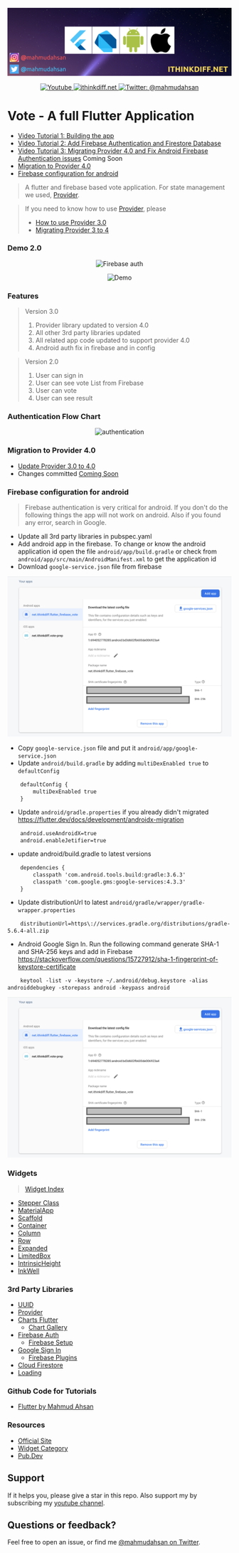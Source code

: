 <p align="center">
    <img src="cover.png" alt="Flutter" />
</p>
<p align="center">
    <a href="https://www.youtube.com/channel/UCtHlgyUw0wLE5Ous9swfFlg">
        <img src="https://img.shields.io/badge/my-youtube channel-red.svg" alt="Youtube" />
    </a>
    <a href="https://ithinkdiff.net/">
        <img src="https://img.shields.io/badge/mobile-apps-yellow.svg" alt="ithinkdiff.net" />
    </a>
    <a href="https://twitter.com/mahmudahsan">
        <img src="https://img.shields.io/badge/contact%40-mahmudahsan-blue.svg" alt="Twitter: @mahmudahsan" />
    </a>
</p>


# Vote - A full Flutter Application
- [Video Tutorial 1: Building the app](https://www.youtube.com/watch?v=Iu9DpbzR83s)
- [Video Tutorial 2: Add Firebase Authentication and Firestore Database](https://youtu.be/N6DF-zz9c6o)
- [Video Tutorial 3: Migrating Provider 4.0 and Fix Android Firebase Authentication issues]() Coming Soon
- [Migration to Provider 4.0](#migration-to-provider-4.0)
- [Firebase configuration for android](#firebase-configuration-for-android)

> A flutter and firebase based vote application. 
For state management we used, [Provider](https://pub.dev/packages/provider). 

> If you need to know how to use [Provider](https://pub.dev/packages/provider), please
> - [How to use Provider 3.0](https://www.youtube.com/watch?v=fEIdWV8MAso)
> - [Migrating Provider 3 to 4](https://youtu.be/xR-2rM_99-E)

### Demo 2.0

<p align="center">
    <img src="demo3.gif" alt="Firebase auth" />
</p>

<p align="center">
    <img src="demo1.jpg" alt="Demo" />
</p>

### Features
> Version 3.0
> 1. Provider library updated to version 4.0
> 2. All other 3rd party libraries updated
> 3. All related app code updated to support provider 4.0
> 4. Android auth fix in firebase and in config 

> Version 2.0
> 1. User can sign in
> 2. User can see vote List from Firebase
> 3. User can vote
> 4. User can see result
 
 ### Authentication Flow Chart
 <p align="center">
     <img src="authentication.png" alt="authentication" />
 </p>

 ### Migration to Provider 4.0
 - [Update Provider 3.0 to 4.0](https://pub.dev/packages/provider)
 - Changes committed [Coming Soon]()

 ### Firebase configuration for android
 > Firebase authentication is very critical for android. If you don't do the following things the app will not work on android. Also if you found any error, search in Google.

 - Update all 3rd party libraries in pubspec.yaml
 - Add android app in the firebase. To change or know the android application id open the file `android/app/build.gradle` or check from `android/app/src/main/AndroidManifest.xml` to get the application id
 - Download `google-service.json` file from firebase

<p align="center">
    <img src="firebase_android.png" alt="Firebase auth" />
</p>

- Copy `google-service.json` file and put it `android/app/google-service.json`
- Update `android/build.gradle` by adding `multiDexEnabled true` to `defaultConfig`
```
    defaultConfig {
        multiDexEnabled true
    }
```
- Update `android/gradle.properties` if you already didn't migrated https://flutter.dev/docs/development/androidx-migration
```
    android.useAndroidX=true
    android.enableJetifier=true
```
- update android/build.gradle to latest versions
```
    dependencies {
        classpath 'com.android.tools.build:gradle:3.6.3'
        classpath 'com.google.gms:google-services:4.3.3'
    }
```
- Update distributionUrl to latest `android/gradle/wrapper/gradle-wrapper.properties`
```
    distributionUrl=https\://services.gradle.org/distributions/gradle-5.6.4-all.zip
```
- Android Google Sign In. Run the following command generate SHA-1 and SHA-256 keys and add in Firebase
https://stackoverflow.com/questions/15727912/sha-1-fingerprint-of-keystore-certificate
```
    keytool -list -v -keystore ~/.android/debug.keystore -alias androiddebugkey -storepass android -keypass android 
```
<p align="center">
    <img src="firebase_android.png" alt="Firebase auth" />
</p>

### Widgets

>  [Widget Index](https://flutter.dev/docs/reference/widgets)

- [Stepper Class](https://api.flutter.dev/flutter/material/Stepper-class.html)
- [MaterialApp](https://api.flutter.dev/flutter/material/MaterialApp-class.html)
- [Scaffold](https://api.flutter.dev/flutter/material/Scaffold-class.html)
- [Container](https://api.flutter.dev/flutter/widgets/Container-class.html)
- [Column](https://api.flutter.dev/flutter/widgets/Column-class.html)
- [Row](https://api.flutter.dev/flutter/widgets/Row-class.html)
- [Expanded](https://api.flutter.dev/flutter/widgets/Expanded-class.html)
- [LimitedBox](https://api.flutter.dev/flutter/widgets/LimitedBox-class.html)
- [IntrinsicHeight](https://api.flutter.dev/flutter/widgets/IntrinsicHeight-class.html)
- [InkWell](https://api.flutter.dev/flutter/material/InkWell-class.html)


### 3rd Party Libraries

- [UUID](https://pub.dev/packages/uuid)
- [Provider](https://pub.dev/packages/provider)
- [Charts Flutter](https://pub.dev/packages/charts_flutter)
    - [Chart Gallery](https://google.github.io/charts/flutter/gallery.html)
- [Firebase Auth](https://pub.dev/packages/firebase_auth)
    - [Firebase Setup](https://firebase.google.com/docs/flutter/setup)
- [Google Sign In](https://pub.dev/packages/google_sign_in)
    - [Firebase Plugins](https://github.com/FirebaseExtended/flutterfire)
- [Cloud Firestore](https://pub.dev/packages/cloud_firestore)
- [Loading](https://pub.dev/packages/loading)
    

### Github Code for Tutorials
- [Flutter by Mahmud Ahsan](https://github.com/mahmudahsan/flutter)

### Resources

- [Official Site](https://flutter.dev/)
- [Widget Category](https://flutter.dev/docs/reference/widgets)
- [Pub.Dev](https://pub.dev/)


## Support
If it helps you, please give a star in this repo. Also support my by subscribing my [youtube channel](https://www.youtube.com/channel/UCtHlgyUw0wLE5Ous9swfFlg). 

## Questions or feedback?

Feel free to open an issue, or find me [@mahmudahsan on Twitter](https://twitter.com/mahmudahsan).
